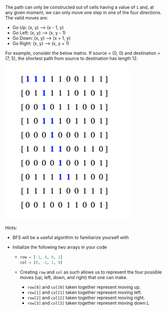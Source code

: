 The path can only be constructed out of cells having a value of `1` and, at any given moment, we can only move one step in one of the four directions. The valid moves are:

* Go Up: (x, y) --> (x - 1, y)
* Go Left: (x, y) --> (x, y - 1)
* Go Down: (x, y) --> (x + 1, y)
* Go Right: (x, y) --> (x, y + 1)

For example, consider the below matrix. If source = (0, 0) and destination = (7, 5), the shortest path from source to destination has length 12.

<img src = "../../Images/BFS_Maze.jpg" width = "400px"> 

Hints:

* BFS will be a useful algorithm to familiarize yourself with

* Initialize the following two arrays in your code

  * ```python
    row = [-1, 0, 0, 1]
    col = [0, -1, 1, 0]
    ```

  * Creating `row` and `col` as such allows us to represent the four possible moves (up, left, down, and right) that one can make.

    * `row[0]` and `col[0]` taken together represent moving up.
    * `row[1]` and `col[1]` taken together represent moving left.
    * `row[2]` and `col[2]` taken together represent moving right.
    * `row[3]` and `col[3]` taken together represent moving down.L